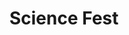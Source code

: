 ---
dateStart: 2017-10-21
dateEnd:
title: "Science Fest"
venue: "Indiana University"
organizer: Yuhzen Ye
credit: Lisel Record 
city: Bloomington
state: IN
country: USA
pdfLink: 20171021-science-fest-iu.pdf
venueImages:
 - sm: image01.sm.jpg
   lg: image01.lg.jpg
 - sm: image02.sm.jpg
   lg: image02.lg.jpg
 - sm: image03.sm.jpg
   lg: image03.lg.jpg
 - sm: image04.sm.jpg
   lg: image04.lg.jpg
 - sm: image05.sm.jpg
   lg: image05.lg.jpg
 - sm: image06.sm.jpg
   lg: image06.lg.jpg
---